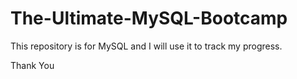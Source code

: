 # The-Ultimate-MySQL-Bootcamp

This repository is for MySQL and I will use it to track my progress.


Thank You
